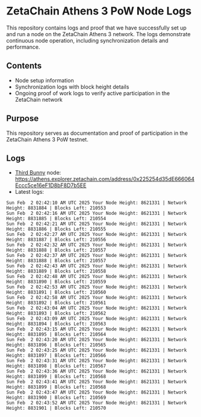 # ZetaChain Athens 3 PoW Node Logs
This repository contains logs and proof that we have successfully set up and run a node on the ZetaChain Athens 3 network. The logs demonstrate continuous node operation, including synchronization details and performance.

## Contents
- Node setup information
- Synchronization logs with block height details
- Ongoing proof of work logs to verify active participation in the ZetaChain network

## Purpose
This repository serves as documentation and proof of participation in the ZetaChain Athens 3 PoW testnet.

## Logs

- [Third Bunny](https://thirdbunny.xyz/) node: https://athens.explorer.zetachain.com/address/0x225254d35dE666064Eccc5ce16eF1D8bF8D7b5EE
- Latest logs:
```
Sun Feb  2 02:42:10 AM UTC 2025 Your Node Height: 8621331 | Network Height: 8831884 | Blocks Left: 210553
Sun Feb  2 02:42:16 AM UTC 2025 Your Node Height: 8621331 | Network Height: 8831885 | Blocks Left: 210554
Sun Feb  2 02:42:21 AM UTC 2025 Your Node Height: 8621331 | Network Height: 8831886 | Blocks Left: 210555
Sun Feb  2 02:42:27 AM UTC 2025 Your Node Height: 8621331 | Network Height: 8831887 | Blocks Left: 210556
Sun Feb  2 02:42:32 AM UTC 2025 Your Node Height: 8621331 | Network Height: 8831888 | Blocks Left: 210557
Sun Feb  2 02:42:37 AM UTC 2025 Your Node Height: 8621331 | Network Height: 8831888 | Blocks Left: 210557
Sun Feb  2 02:42:43 AM UTC 2025 Your Node Height: 8621331 | Network Height: 8831889 | Blocks Left: 210558
Sun Feb  2 02:42:48 AM UTC 2025 Your Node Height: 8621331 | Network Height: 8831890 | Blocks Left: 210559
Sun Feb  2 02:42:53 AM UTC 2025 Your Node Height: 8621331 | Network Height: 8831891 | Blocks Left: 210560
Sun Feb  2 02:42:58 AM UTC 2025 Your Node Height: 8621331 | Network Height: 8831892 | Blocks Left: 210561
Sun Feb  2 02:43:04 AM UTC 2025 Your Node Height: 8621331 | Network Height: 8831893 | Blocks Left: 210562
Sun Feb  2 02:43:09 AM UTC 2025 Your Node Height: 8621331 | Network Height: 8831894 | Blocks Left: 210563
Sun Feb  2 02:43:15 AM UTC 2025 Your Node Height: 8621331 | Network Height: 8831895 | Blocks Left: 210564
Sun Feb  2 02:43:20 AM UTC 2025 Your Node Height: 8621331 | Network Height: 8831896 | Blocks Left: 210565
Sun Feb  2 02:43:25 AM UTC 2025 Your Node Height: 8621331 | Network Height: 8831897 | Blocks Left: 210566
Sun Feb  2 02:43:31 AM UTC 2025 Your Node Height: 8621331 | Network Height: 8831898 | Blocks Left: 210567
Sun Feb  2 02:43:36 AM UTC 2025 Your Node Height: 8621331 | Network Height: 8831899 | Blocks Left: 210568
Sun Feb  2 02:43:41 AM UTC 2025 Your Node Height: 8621331 | Network Height: 8831899 | Blocks Left: 210568
Sun Feb  2 02:43:47 AM UTC 2025 Your Node Height: 8621331 | Network Height: 8831900 | Blocks Left: 210569
Sun Feb  2 02:43:52 AM UTC 2025 Your Node Height: 8621331 | Network Height: 8831901 | Blocks Left: 210570
```
